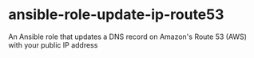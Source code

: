 # ansible-role-update-ip-route53
An Ansible role that updates a DNS record on Amazon's Route 53 (AWS) with your public IP address
